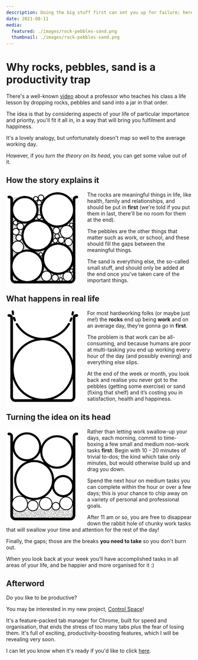 ```yaml
---
description: Doing the big stuff first can set you up for failure; here's how you should structure your day instead
date: 2021-08-11
media:
  featured: ./images/rock-pebbles-sand.png
  thumbnail: ./images/rock-pebbles-sand.png
---
```


# Why rocks, pebbles, sand is a productivity trap

There's a well-known [video](https://www.youtube.com/watch?v=SqGRnlXplx0) about a professor who teaches his class a life lesson by dropping rocks, pebbles and sand into a jar in that order.

The idea is that by considering aspects of your life of particular importance and priority, you'll fit it all in, in a way that will bring you fulfilment and happiness.

It's a lovely analogy, but unfortunately doesn't map so well to the average working day.

However, if you *turn the theory on its head*, you can get some value out of it.

## How the story explains it

<img src="./images/jar-1.png" style="width: 200px; margin-right: 20px; float: left" />

The rocks are meaningful things in life, like health, family and relationships, and should be put in **first** (we're told if you put them in last, there'll be no room for them at the end).

The pebbles are the other things that matter such as work, or school, and these should fill the gaps between the meaningful things.

The sand is everything else, the so-called small stuff, and should only be added at the end once you've taken care of the important things.

<div class="clear" />

## What happens in real life

<img src="./images/jar-2.png" style="width: 200px; margin-right: 20px; float: left" />

For most hardworking folks (or maybe just me!) the **rocks** end up being **work** and on an average day, they’re gonna go in **first**.

The problem is that work can be all-consuming, and because humans are poor at multi-tasking you end up working every hour of the day (and possibly evening) and everything else slips.

At the end of the week or month, you look back and realise you never got to the pebbles (getting some exercise) or sand (fixing that shelf) and it’s costing you in satisfaction, health and happiness.

<div class="clear" />

## Turning the idea on its head

<img src="./images/jar-3.png" style="width: 200px; margin-right: 20px; float: left" />

Rather than letting work swallow-up your days, each morning, commit to time-boxing a few small and medium non-work tasks **first**. Begin with 10 - 20 minutes of trivial to-dos; the kind which take only minutes, but would otherwise build up and drag you down.

Spend the next hour on medium tasks you can complete within the hour or over a few days; this is your chance to chip away on a variety of personal and professional goals.

After 11 am or so, you are free to disappear down the rabbit hole of chunky work tasks that will swallow your time and attention for the rest of the day!

Finally, the gaps; those are the breaks **you need to take** so you don't burn out.

When you look back at your week you’ll have accomplished tasks in all areas of your life, and be happier and more organised for it :)

## Afterword

Do you like to be productive? 

You may be interested in my new project, [Control Space](/products/control-space/)!

It's a feature-packed tab manager for Chrome, built for speed and organisation, that ends the stress of too many tabs *plus* the fear of losing them. It's full of exciting, productivity-boosting features, which I will be revealing very soon.

I can let you know when it's ready if you'd like to click [here](https://controlspace.app).
